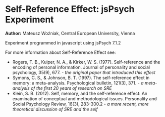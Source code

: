 # Self-Reference Effect: jsPsych Experiment
 
**Author:** Mateusz Woźniak, Central European University, Vienna
 
Experiment programmed in javascript using jsPsych 7.1.2 
 
For more information about Self-Reference Effect see:
- Rogers, T. B., Kuiper, N. A., & Kirker, W. S. (1977). Self-reference and the encoding of personal information. Journal of personality and social psychology, 35(9), 677. - *the original paper that introduced this effect*
- Symons, C. S., & Johnson, B. T. (1997). The self-reference effect in memory: a meta-analysis. Psychological bulletin, 121(3), 371. - *a meta-analysis of the first 20 years of research on SRE*
- Klein, S. B. (2012). Self, memory, and the self-reference effect: An examination of conceptual and methodological issues. Personality and Social Psychology Review, 16(3), 283-300.2 - *a more recent, more theoretical discussion of SRE and the self*
